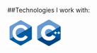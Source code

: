 ##Technologies I work with:

<img src="https://github.com/devicons/devicon/blob/master/icons/c/c-original.svg" width="60" height="60"/> <img src="https://github.com/devicons/devicon/blob/master/icons/cplusplus/cplusplus-original.svg" width="60" height="60"/> 



